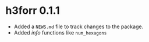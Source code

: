 # h3forr 0.1.1

* Added a `NEWS.md` file to track changes to the package.
* Added _info_ functions like `num_hexagons`

